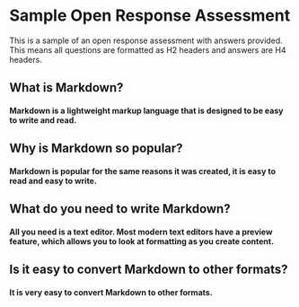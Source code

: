 # Sample Open Response Assessment

[type]: <> (open response)
[tags]: <> (sample, getting started, open response)
[author]: <> (Wes Basinger)
[date]: <> (2017-04-15)
[subject]: <> (open response sample)
[readme]: <> (This is a sample of a special type of Markdown formatting for assessments.)

This is a sample of an open response assessment with answers provided.  This means all questions are formatted as H2 headers and answers are H4 headers.

## What is Markdown?

#### Markdown is a lightweight markup language that is designed to be easy to write and read.

## Why is Markdown so popular?

#### Markdown is popular for the same reasons it was created, it is easy to read and easy to write.

## What do you need to write Markdown?

#### All you need is a text editor.  Most modern text editors have a preview feature, which allows you to look at formatting as you create content.

## Is it easy to convert Markdown to other formats?

#### It is very easy to convert Markdown to other formats.
